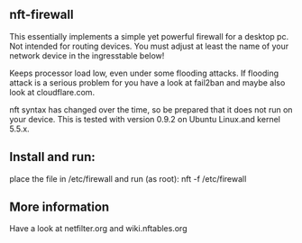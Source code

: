 nft-firewall
-------------
This essentially implements a simple yet powerful firewall for a desktop pc.
Not intended for routing devices.
You must adjust at least the name of your network device in the ingresstable below!

Keeps processor load low, even under some flooding attacks. If flooding attack is a serious problem for you
have a look at fail2ban and maybe also look at cloudflare.com.

nft syntax has changed over the time, so be prepared that it does not run on your device.
This is tested with version 0.9.2 on Ubuntu Linux.and kernel 5.5.x.

Install and run:
---------------
place the file in /etc/firewall and run (as root):
nft -f /etc/firewall

More information
----------------
Have a look at netfilter.org and wiki.nftables.org
